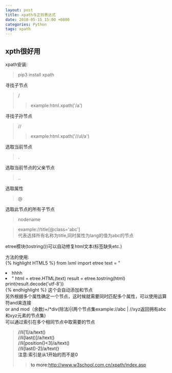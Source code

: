 ```yaml
---
layout: post
title: xpath与正则表达式
date: 2018-05-15 15:00 +0800
categories: Python
tags: xpath
---
```


xpth很好用
-  
<!--more-->
xpath安装:  
> pip3 install xpath  

寻找子节点  
> / 
>> example:html.xpath('/a')  

寻找子孙节点  
> //
>> example:html.xpath('//ul/a')

选取当前节点  
> .  

选取当前节点的父亲节点  
> ..  

选取属性  
> @  

选取此节点的所有子节点  
> nodename  

> example://title[@class='abc']  
代表选择所有名称为title,同时属性为lang的值为abc的节点  

etree模块(tostring())可以自动修复html文本(标签缺失etc.)  

方法的使用:  
{% highlight HTML5 %}
from lxml import etree
text = "<li><a>hhhh<li>"
html = etree.HTML(text)
result = etree.tostring(html)
print(result.decode('utf-8'))  
{% endhighlight %}
这个会自动添加<body>和<html>节点  
另外根据多个属性确定一个节点，这时候就需要同时匹配多个属性，可以使用运算符and来连接  
or and  mod（余数)+/*div(除法)|(两个节点集example://abc | //xyz返回拥有abc和xyz元素的节点集)  
可以通过索引在多个相同节点中取需要的节点

> //li[1]/a/text()  
> //li[last()]/a/text()  
> //li[position()<3]/a/text()  
> //li[last()-2]/a/text()  
> 注意:索引是从1开始的而不是0  
>> to more:http://www.w3school.com.cn/xpath/index.asp

